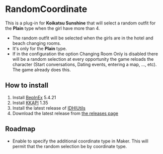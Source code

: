 # RandomCoordinate

This is a plug-in for **Koikatsu Sunshine** that will select a random outfit for the
**Plain** type when the girl have more than 4.

- The random outfit will be selected when the girls are in the hotel and beach changing
rooms.
- It's only for the **Plain** type.
- If in the configuration the option Changing Room Only is disabled there will be a
random selection at every opportunity the game reloads the character (Start
conversations, Dating events, entering a map, ..., etc). The game already does this.

## How to install

1. Install [BepInEx](https://github.com/BepInEx/BepInEx/releases/tag/v5.4.21) 5.4.21
2. Install [KKAPI](https://github.com/IllusionMods/IllusionModdingAPI/releases/tag/v1.35) 1.35
3. Install the latest release of [IDHIUtils](https://github.com/IDontHaveIdea/IDHIUtils/releases/latest)
4. Download the latest release from [the releases page](../../releases)

## Roadmap

- Enable to specify the additional coordinate type in Maker. This will permit that
the random selection be by coordinate type.
